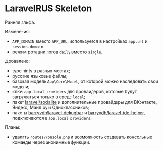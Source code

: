 # LaravelRUS Skeleton

Ранняя альфа.


Изменения:

* `APP_DOMAIN` вместо `APP_URL`, используется в настройках `app.url` и `session.domain`.
* режим ротации логов `daily` вместо `single`.

Добавлено:

* type hints в разных местах;
* русские языковые файлы;
* базовая модель `App\Core\Model`, от которой можно наследовать свои модели;
* ключ `app.local_providers` для провайдеров, которые будут загружаться только в среде `local`;
* пакет [laravel/socialite](https://github.com/laravel/socialite) и дополнительные провайдеры для ВКонтакте, Яндекс, Маил.ру и Одноклассников;
* пакеты [barryvdh/laravel-debugbar](https://github.com/barryvdh/laravel-debugbar) и [barryvdh/laravel-ide-helper](https://github.com/barryvdh/laravel-ide-helper), подключаются в `app.local_providers`.

Планы:

* удалить `routes/console.php` и возможность создавать консольные команды через анонимные функции.
